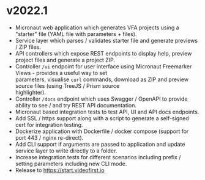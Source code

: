 # v2022.1

* Micronaut web application which generates VFA projects using a "starter" file (YAML file with parameters + files).
* Service layer which parses / validates starter file and generate previews / ZIP files.
* API controllers which expose REST endpoints to display help, preview project files and generate a project ZIP.
* Controller `/ui` endpoint for user interface using Micronaut Freemarker Views - provides a useful way to set  
  parameters, visualise `curl` commands, download as ZIP and preview source files (using TreeJS / Prism source  
  highlighter).
* Controller `/docs` endpoint which uses Swagger / OpenAPI to provide ability to see / and try REST API documentation.
* Micronaut based integration tests to test API, UI and API docs endpoints.
* Add SSL / https support along with a script to generate a self-signed cert for integration testing.
* Dockerize application with Dockerfile / docker compose (support for port 443 / nginx re-direct).
* Add CLI support if arguments are passed to application and update service layer to write directly to a folder.
* Increase integration tests for different scenarios including prefix / setting parameters including new CLI mode.
* Release to https://start.videofirst.io